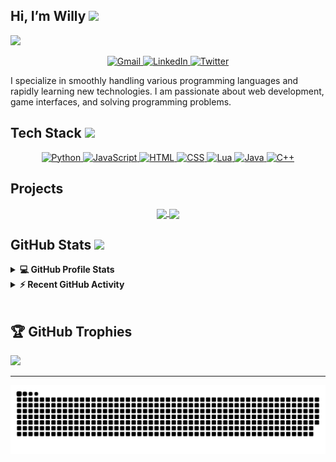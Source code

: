 ## Hi, I’m Willy <img src="https://raw.githubusercontent.com/MartinHeinz/MartinHeinz/master/wave.gif" width="30px">
<p>
  <a href="https://github.com/DenverCoder1/readme-typing-svg"><img src="https://readme-typing-svg.herokuapp.com?&font=IBM+Plex+Sans&color=abcdef&size=20&lines=Welcome+to+my+GitHub+Profile!;I'm+a+Software+Developer;I'm+passionate+about+Web+Development+and+Game+Interfaces" /></a>
</p>

<p align="center">
  <a href="mailto:your-email@example.com?subject=Feedback%20From%20Github&body=Hello," target="_blank">
    <img src="https://img.shields.io/badge/Gmail-D14836?style=for-the-badge&logo=gmail&logoColor=white" alt="Gmail"/>
  </a>
  <a href="https://www.linkedin.com/in/your-linkedin-profile" target="_blank">
    <img alt="LinkedIn" src="https://img.shields.io/badge/LinkedIn-0077B5?style=for-the-badge&logo=linkedin&logoColor=white">
  </a>   
  <a href="https://twitter.com/your-twitter-handle" target="_blank">
    <img src="https://img.shields.io/badge/Twitter-1DA1F2.svg?style=for-the-badge&logo=twitter&logoColor=white" alt="Twitter"/>
  </a>
</p>

<p>
I specialize in smoothly handling various programming languages and rapidly learning new technologies. I am passionate about web development, game interfaces, and solving programming problems.
</p>

## Tech Stack <img src="https://media2.giphy.com/media/QssGEmpkyEOhBCb7e1/giphy.gif?cid=ecf05e47a0n3gi1bfqntqmob8g9aid1oyj2wr3ds3mg700bl&rid=giphy.gif" width="32px"> 

<p align="center">
  <a href="https://www.python.org" target="_blank">
    <img alt="Python" src="https://img.shields.io/badge/Python-3776AB?style=for-the-badge&logo=python&logoColor=white">
  </a>
  <a href="https://developer.mozilla.org/en-US/docs/Web/JavaScript" target="_blank">
    <img alt="JavaScript" src="https://img.shields.io/badge/JavaScript-F7DF1E?style=for-the-badge&logo=javascript&logoColor=black">
  </a>
  <a href="https://developer.mozilla.org/en-US/docs/Web/HTML" target="_blank">
    <img alt="HTML" src="https://img.shields.io/badge/HTML-E34F26?style=for-the-badge&logo=html5&logoColor=white">
  </a>
  <a href="https://developer.mozilla.org/en-US/docs/Web/CSS" target="_blank">
    <img alt="CSS" src="https://img.shields.io/badge/CSS-1572B6?style=for-the-badge&logo=css3&logoColor=white">
  </a>
  <a href="https://www.lua.org" target="_blank">
    <img alt="Lua" src="https://img.shields.io/badge/Lua-2C2D72?style=for-the-badge&logo=lua&logoColor=white">
  </a>
  <a href="https://www.java.com" target="_blank">
    <img alt="Java" src="https://img.shields.io/badge/Java-ED8B00?style=for-the-badge&logo=java&logoColor=white">
  </a>
  <a href="https://isocpp.org" target="_blank">
    <img alt="C++" src="https://img.shields.io/badge/C++-00599C?style=for-the-badge&logo=c%2B%2B&logoColor=white">
  </a>
</p>

## Projects

<p align="center">
<a href="https://github.com/williampiti/installer?tab=readme-ov-file#installer">
  <img align="center" src="https://github-readme-stats.vercel.app/api/pin/?username=williampiti&repo=your-project-1&theme=tokyonight" />
</a>  
<a href="https://github.com/williampiti/williampiti">
  <img align="center" src="https://github-readme-stats.vercel.app/api/pin/?username=williampiti&repo=your-project-2&theme=tokyonight" />
</a> 
</p>

## GitHub Stats <img src="https://i.pinimg.com/originals/65/c4/f4/65c4f452571be1261e9c623f7da488ac.gif" width="35px">

<details> 
  <summary><b>💻 GitHub Profile Stats</b></summary>
  <br/>
  <p align="center">
    <a href="https://github.com/anuraghazra/github-readme-stats"><img alt="Willy's GitHub Stats" src="https://github-readme-stats.vercel.app/api?username=williampiti&show_icons=true&count_private=true&theme=tokyonight" height="192px"/></a>
<br/>
  &nbsp;
  <img src="https://github-readme-stats.vercel.app/api/top-langs?username=williampiti&show_icons=true&locale=en&layout=compact&theme=tokyonight" alt="williampiti" height="192px"/>
  <br/>
  </p>
</details>

<details>
  <summary><b>⚡ Recent GitHub Activity</b></summary>
  <br/>
   <a href="https://github.com/williampiti"><img alt="Willy's Activity Graph" src="https://activity-graph.herokuapp.com/graph?username=williampiti&custom_title=Willy's%20Contribution%20Graph&theme=react-dark" /></a>
  <br/>
</details>

<br/>

## 🏆 GitHub Trophies
![](https://github-profile-trophy.vercel.app/?username=williampiti&theme=tokyonight&no-frame=false&no-bg=false&margin-w=4)

---

<p align="center">
  <img src="https://raw.githubusercontent.com/Elanza-48/Elanza-48/main/resources/img/github-contribution-grid-snake.svg" alt="example" />
</p>
